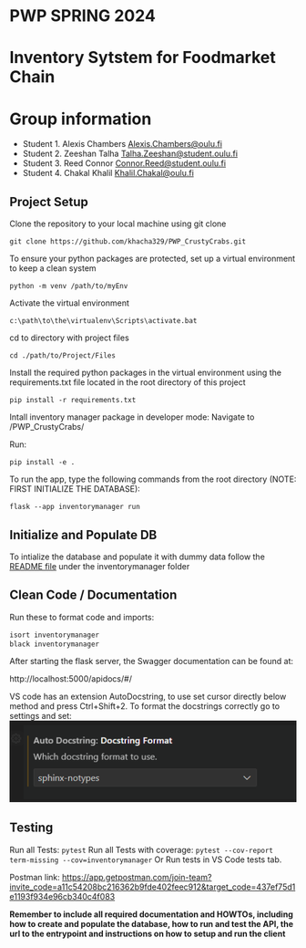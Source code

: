 # PWP SPRING 2024
# Inventory Sytstem for Foodmarket Chain
# Group information
* Student 1. Alexis Chambers	Alexis.Chambers@oulu.fi
* Student 2. Zeeshan	Talha	Talha.Zeeshan@student.oulu.fi
* Student 3. Reed	Connor	Connor.Reed@student.oulu.fi
* Student 4. Chakal	Khalil	Khalil.Chakal@oulu.fi


## Project Setup

Clone the repository to your local machine using git clone
```
git clone https://github.com/khacha329/PWP_CrustyCrabs.git
```
To ensure your python packages are protected, set up a virtual environment to keep a clean system

```
python -m venv /path/to/myEnv
```
Activate the virtual environment

```
c:\path\to\the\virtualenv\Scripts\activate.bat
```

cd to directory with project files

```
cd ./path/to/Project/Files
```

Install the required python packages in the virtual environment using the requirements.txt file located in the root directory of this project

```
pip install -r requirements.txt 
```

Intall inventory manager package in developer mode:
Navigate to /PWP_CrustyCrabs/

Run:

```
pip install -e .
```

To run the app, type the following commands from the root directory (NOTE: FIRST INITIALIZE THE DATABASE):

```
flask --app inventorymanager run
```

## Initialize and Populate DB

To intialize the database and populate it with dummy data follow the [README file](https://github.com/khacha329/PWP_CrustyCrabs/blob/main/inventorymanager/README.md) under the inventorymanager folder



## Clean Code / Documentation

Run these to format code and imports:

```
isort inventorymanager
black inventorymanager
```

After starting the flask server, the Swagger documentation can be found at:

http://localhost:5000/apidocs/#/

VS code has an extension AutoDocstring, to use set cursor directly below method and press Ctrl+Shift+2.
To format the docstrings correctly go to settings and set:
![alt text](/images/autodoc.png)


## Testing

Run all Tests: `pytest`
Run all Tests with coverage: `pytest --cov-report term-missing --cov=inventorymanager`
Or Run tests in VS Code tests tab. 

Postman link: https://app.getpostman.com/join-team?invite_code=a11c54208bc216362b9fde402feec912&target_code=437ef75d1e1193f934e96cb340c4f083    

__Remember to include all required documentation and HOWTOs, including how to create and populate the database, how to run and test the API, the url to the entrypoint and instructions on how to setup and run the client__


